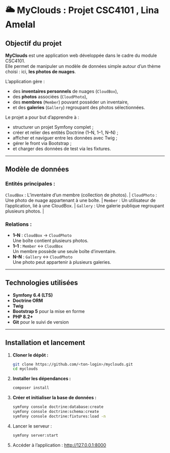 # 🌥️ MyClouds : Projet CSC4101 , Lina Amelal

## Objectif du projet
**MyClouds** est une application web développée dans le cadre du module CSC4101.  
Elle permet de manipuler un modèle de données simple autour d’un thème choisi : ici, **les photos de nuages**.

L’application gère :
- des **inventaires personnels** de nuages (`CloudBox`),  
- des **photos** associées (`CloudPhoto`),  
- des **membres** (`Member`) pouvant posséder un inventaire,  
- et des **galeries** (`Gallery`) regroupant des photos sélectionnées.

Le projet a pour but d’apprendre à :
- structurer un projet Symfony complet ;
- créer et relier des entités Doctrine (1–N, 1–1, N–N) ;
- afficher et naviguer entre les données avec Twig ;
- gérer le front via Bootstrap ;
- et charger des données de test via les fixtures.

---

## Modèle de données

### Entités principales :
`CloudBox` : L’inventaire d’un membre (collection de photos). |
`CloudPhoto` : Une photo de nuage appartenant à une boîte. |
`Member` : Un utilisateur de l’application, lié à une CloudBox. |
`Gallery` : Une galerie publique regroupant plusieurs photos. |

### Relations :
- **1–N** : `CloudBox` → `CloudPhoto`  
  Une boîte contient plusieurs photos.  
- **1–1** : `Member` ↔ `CloudBox`  
  Un membre possède une seule boîte d’inventaire.  
- **N–N** : `Gallery` ↔ `CloudPhoto`  
  Une photo peut appartenir à plusieurs galeries.  

---

## Technologies utilisées
- **Symfony 6.4 (LTS)**  
- **Doctrine ORM**  
- **Twig**
- **Bootstrap 5** pour la mise en forme  
- **PHP 8.2+**  
- **Git** pour le suivi de version  

---

## Installation et lancement

1. **Cloner le dépôt :**
   ```bash
   git clone https://github.com/<ton-login>/myclouds.git
   cd myclouds
   
2. **Installer les dépendances :**
   ```bash
   composer install

3. **Créer et initialiser la base de données :**
   ```bash
   symfony console doctrine:database:create
   symfony console doctrine:schema:create
   symfony console doctrine:fixtures:load -n

4.	Lancer le serveur :
    ```bash
  	symfony server:start

5.	Accéder à l’application :
    http://127.0.0.1:8000

   
